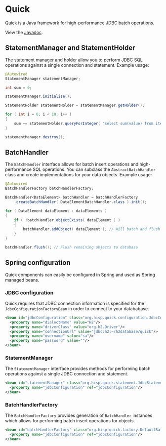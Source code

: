 # Quick

Quick is a Java framework for high-performance JDBC batch operations.

View the [Javadoc](http://ci.dhis2.org/job/quick-javadoc/javadoc/).

## StatementManager and StatementHolder

The statement manager and holder allow you to perform JDBC SQL operations against a single connection and statement. Example usage:

```java
@Autowired
StatementManager statementManager;

int sum = 0;

statementManager.initialise();

StatementHolder statementHolder = statementManager.getHolder();

for ( int i = 0; i < 10; i++ )
{
    sum += statementHolder.queryForInteger( "select sum(value) from item where id = " + i );
}

statementManager.destroy();
```

## BatchHandler

The `BatchHandler` interface allows for batch insert operations and high-performance SQL operations. You can subclass the `AbstractBatchHandler` class and create implementations for your data objects. Example usage:

```java
@Autowired
BatchHandlerFactory batchHandlerFactory;

BatchHandler<DataElement> batchHandler = batchHandlerFactory
    .createBatchHandler( DataElementBatchHandler.class ).init();

for ( DataElement dataElement : dataElements )
{
    if ( !batchHandler.objectExists( dataElement ) )
    {
        batchHandler.addObject( dataElement ); // Will batch and flush automatically
    }
}

batchHandler.flush(); // Flush remaining objects to database
```

## Spring configuration

Quick components can easily be configured in Spring and used as Spring managed beans.

### JDBC configuration

Quick requires that JDBC connection information is specified for the `JdbcConfigurationFactoryBean` in order to connect to your datababase.

```xml
<bean id="jdbcConfiguration" class="org.hisp.quick.configuration.JdbcConfigurationFactoryBean">
  <property name="dialectName" value="H2"/>
  <property name="driverClass" value="org.h2.Driver"/>
  <property name="connectionUrl" value="jdbc:h2:~/h2database/quick"/>
  <property name="username" value="sa"/>
  <property name="password" value=""/>
</bean>
```

### StatementManager

The `StatementManager` interface provides methods for performing batch operations against a single JDBC connection and statement.

```xml
<bean id="statementManager" class="org.hisp.quick.statement.JdbcStatementManager">
  <property name="jdbcConfiguration" ref="jdbcConfiguration"/>
</bean>
```

### BatchHandlerFactory

The `BatchHandlerFactory` provides generation of `BatchHandler` instances which allows for performing batch insert operations for objects.

```xml
<bean id="batchHandlerFactory" class="org.hisp.quick.factory.DefaultBatchHandlerFactory">
  <property name="jdbcConfiguration" ref="jdbcConfiguration"/>
</bean>
```

